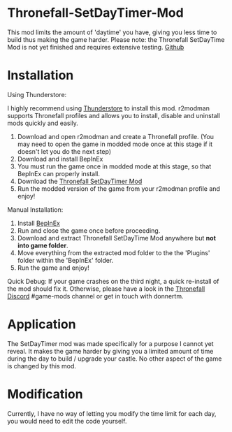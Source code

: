 # Thronefall-SetDayTimer-Mod
This mod limits the amount of 'daytime' you have, giving you less time to build thus making the game harder.
Please note: the Thronefall SetDayTime Mod is not yet finished and requires extensive testing. [Github](https://github.com/donnerxo/Thronefall-SetDayTimer-Mod/)

# Installation
Using Thunderstore:

I highly recommend using [Thunderstore](https://thunderstore.io/c/thronefall/) to install this mod. r2modman supports Thronefall profiles and allows you to install, disable and uninstall mods quickly and easily.

1. Download and open r2modman and create a Thronefall profile.
   (You may need to open the game in modded mode once at this stage if it doesn't let you do the next step)
2. Download and install BepInEx
3. You must run the game once in modded mode at this stage, so that BepInEx can properly install.
4. Download the [Thronefall SetDayTimer Mod](https://thunderstore.io/c/thronefall/p/donners_dungeon/ThronefallSetDayTimerMod/)
5. Run the modded version of the game from your r2modman profile and enjoy!

Manual Installation:

1. Install [BepInEx](https://thunderstore.io/c/thronefall/p/BepInEx/BepInExPack_Thronefall/)
2. Run and close the game once before proceeding.
3. Download and extract Thronefall SetDayTime Mod anywhere but **not into game folder**.
4. Move everything from the extracted mod folder to the the 'Plugins' folder within the 'BepInEx' folder.
5. Run the game and enjoy!

Quick Debug: If your game crashes on the third night, a quick re-install of the mod should fix it. Otherwise, please have a look in the [Thronefall Discord](https://discord.gg/gVYctptyg8) #game-mods channel or get in touch with donnertm.

# Application
The SetDayTimer mod was made specifically for a purpose I cannot yet reveal. It makes the game harder by giving you a limited amount of time during the day to build / upgrade your castle.
No other aspect of the game is changed by this mod.

# Modification
Currently, I have no way of letting you modify the time limit for each day, you would need to edit the code yourself.
